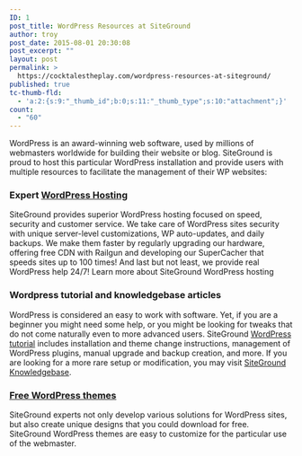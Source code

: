 ```yaml
---
ID: 1
post_title: WordPress Resources at SiteGround
author: troy
post_date: 2015-08-01 20:30:08
post_excerpt: ""
layout: post
permalink: >
  https://cocktalestheplay.com/wordpress-resources-at-siteground/
published: true
tc-thumb-fld:
  - 'a:2:{s:9:"_thumb_id";b:0;s:11:"_thumb_type";s:10:"attachment";}'
count:
  - "60"
---
```

WordPress is an award-winning web software, used by millions of webmasters worldwide for building their website or blog. SiteGround is proud to host this particular WordPress installation and provide users with multiple resources to facilitate the management of their WP websites:
<h3>Expert <a href="http://www.siteground.com/wordpress-hosting.htm">WordPress Hosting</a></h3>
SiteGround provides superior WordPress hosting focused on speed, security and customer service. We take care of WordPress sites security with unique server-level customizations, WP auto-updates, and daily backups. We make them faster by regularly upgrading our hardware, offering free CDN with Railgun and developing our SuperCacher that speeds sites up to 100 times! And last but not least, we provide real WordPress help 24/7! Learn more about SiteGround WordPress hosting
<h3>Wordpress tutorial and knowledgebase articles</h3>
WordPress is considered an easy to work with software. Yet, if you are a beginner you might need some help, or you might be looking for tweaks that do not come naturally even to more advanced users. SiteGround <a href="http://www.siteground.com/tutorials/wordpress/">WordPress tutorial</a> includes installation and theme change instructions, management of WordPress plugins, manual upgrade and backup creation, and more. If you are looking for a more rare setup or modification, you may visit <a href="http://kb.siteground.com">SiteGround Knowledgebase</a>.
<h3><a href="http://www.siteground.com/wordpress-hosting/wordpress-themes.htm">Free WordPress themes</a></h3>
SiteGround experts not only develop various solutions for WordPress sites, but also create unique designs that you could download for free. SiteGround WordPress themes are easy to customize for the particular use of the webmaster.